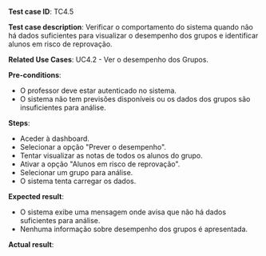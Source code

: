 **Test case ID**: TC4.5  

**Test case description**: Verificar o comportamento do sistema quando não há dados suficientes para visualizar o desempenho dos grupos e identificar alunos em risco de reprovação.  

**Related Use Cases**: UC4.2 - Ver o desempenho dos Grupos.  

**Pre-conditions**:  
- O professor deve estar autenticado no sistema.  
- O sistema não tem previsões disponíveis ou os dados dos grupos são insuficientes para análise.  

**Steps**:  
- Aceder à dashboard.  
- Selecionar a opção "Prever o desempenho".  
- Tentar visualizar as notas de todos os alunos do grupo.  
- Ativar a opção "Alunos em risco de reprovação".  
- Selecionar um grupo para análise.  
- O sistema tenta carregar os dados.  

**Expected result**:  
- O sistema exibe uma mensagem onde avisa que não há dados suficientes para análise.  
- Nenhuma informação sobre desempenho dos grupos é apresentada.  

**Actual result**:
